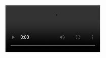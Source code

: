 <!DOCTYPE html>
<html lang="en">
<head>
  <meta charset="UTF-8">
  <meta name="viewport" content="width=device-width, initial-scale=1.0">
  <title>Video Site</title>
</head>
<body>
  <video controls autoplay>
    <source src="fb5f86140828653cacc4eef227475025.mp4" type="video/mp4">
    Your browser does not support the video tag.
  </video>
</body>
</html>

